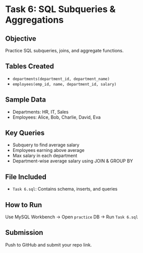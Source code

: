 
# Task 6: SQL Subqueries & Aggregations

## Objective
Practice SQL subqueries, joins, and aggregate functions.

## Tables Created
- `departments(department_id, department_name)`
- `employees(emp_id, name, department_id, salary)`

## Sample Data
- Departments: HR, IT, Sales
- Employees: Alice, Bob, Charlie, David, Eva

## Key Queries
- Subquery to find average salary
- Employees earning above average
- Max salary in each department
- Department-wise average salary using JOIN & GROUP BY

## File Included
- `Task 6.sql`: Contains schema, inserts, and queries

## How to Run
Use MySQL Workbench → Open `practice` DB → Run `Task 6.sql`

## Submission
Push to GitHub and submit your repo link.
